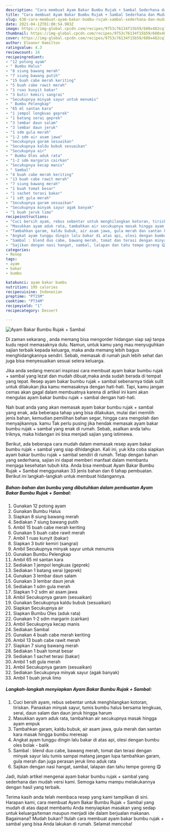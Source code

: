 ```yaml
---
description: "Cara membuat Ayam Bakar Bumbu Rujak + Sambal Sederhana dan Mudah Dibuat"
title: "Cara membuat Ayam Bakar Bumbu Rujak + Sambal Sederhana dan Mudah Dibuat"
slug: 638-cara-membuat-ayam-bakar-bumbu-rujak-sambal-sederhana-dan-mudah-dibuat
date: 2021-04-12T01:00:54.903Z
image: https://img-global.cpcdn.com/recipes/9753c76134f15b59/680x482cq70/ayam-bakar-bumbu-rujak-sambal-foto-resep-utama.jpg
thumbnail: https://img-global.cpcdn.com/recipes/9753c76134f15b59/680x482cq70/ayam-bakar-bumbu-rujak-sambal-foto-resep-utama.jpg
cover: https://img-global.cpcdn.com/recipes/9753c76134f15b59/680x482cq70/ayam-bakar-bumbu-rujak-sambal-foto-resep-utama.jpg
author: Eleanor Hamilton
ratingvalue: 4.3
reviewcount: 14
recipeingredient:
- "12 potong ayam"
- " Bumbu Halus"
- "8 siung bawang merah"
- "7 siung bawang putih"
- "15 buah cabe merah keriting"
- "5 buah cabe rawit merah"
- "1 ruas kunyit bakar"
- "3 butir kemiri sangrai"
- "Secukupnya minyak sayur untuk menumis"
- " Bumbu Pelengkap"
- "65 ml santan kara"
- "1 jempol lengkuas geprek"
- "1 batang serai geprek"
- "3 lembar daun salam"
- "3 lembar daun jeruk"
- "1 sdm gula merah"
- "1-2 sdm air asam jawa"
- "Secukupnya garam sesuaikan"
- "Secukupnya kaldu bubuk sesuaikan"
- "Secukupnya air"
- " Bumbu Oles aduk rata"
- "1-2 sdm margarin cairkan"
- "Secukupnya kecap manis"
- " Sambal"
- "4 buah cabe merah keriting"
- "13 buah cabe rawit merah"
- "7 siung bawang merah"
- "1 buah tomat besar"
- "1 sachet terasi bakar"
- "1 sdt gula merah"
- "Secukupnya garam sesuaikan"
- "Secukupnya minyak sayur agak banyak"
- "1 buah jeruk limo"
recipeinstructions:
- "Cuci bersih ayam, rebus sebentar untuk menghilangkan kotoran, tiriskan. Panaskan minyak sayur, tumis bumbu halus bersama lengkuas, serai, daun salam dan daun jeruk hingga harum"
- "Masukkan ayam aduk rata, tambahkan air secukupnya masak hingga ayam empuk"
- "Tambahkan garam, kaldu bubuk, air asam jawa, gula merah dan santan kara masak hingga bumbu meresap"
- "Angkat ayam tunggu dingin lalu bakar di atas api, olesi dengan bumbu oles bolak - balik"
- "Sambal : blend duo cabe, bawang merah, tomat dan terasi dengan minyak sayur lalu tumis sampai matang jangan lupa tambahkan garam, gula merah dan juga perasan jeruk limo aduk rata"
- "Sajikan dengan nasi hangat, sambal, lalapan dan tahu tempe goreng 😋"
categories:
- Resep
tags:
- ayam
- bakar
- bumbu

katakunci: ayam bakar bumbu 
nutrition: 195 calories
recipecuisine: Indonesian
preptime: "PT15M"
cooktime: "PT34M"
recipeyield: "1"
recipecategory: Dessert

---
```



![Ayam Bakar Bumbu Rujak + Sambal](https://img-global.cpcdn.com/recipes/9753c76134f15b59/680x482cq70/ayam-bakar-bumbu-rujak-sambal-foto-resep-utama.jpg)

Di zaman  sekarang , anda memang bisa mengorder hidangan siap saji tanpa kudu repot memasaknya dulu. Namun, untuk kamu yang mau menyuguhkan sajian terbaik kepada keluarga, maka anda memang lebih bagus menghidangkannya sendiri. Sebab, memasak di rumah jauh lebih sehat dan juga bisa menyesuaikan sesuai selera keluarga.

Jika anda sedang mencari inspirasi cara membuat ayam bakar bumbu rujak + sambal yang lezat dan mudah dibuat,maka anda sudah berada di tempat yang tepat. Resep ayam bakar bumbu rujak + sambal  sebenarnya tidak sulit untuk dilakukan jika kamu memasaknya dengan hati-hati. Tapi, kamu jangan cemas akan gagal dalam membuatnya 
karena di artikel ini kami akan mengulas ayam bakar bumbu rujak + sambal dengan hati-hati.  



Nah buat anda yang akan memasak ayam bakar bumbu rujak + sambal yang enak, ada beberapa tahap yang bisa dilakukan, mulai dari memilih jenis bahan, kemudian pemilihan bahan segar, hingga cara mengolah dan menyajikannya. kamu Tak perlu pusing jika hendak memasak ayam bakar bumbu rujak + sambal yang enak di rumah. Sebab, asalkan anda  tahu triknya, maka hidangan ini bisa menjadi sajian yang istimewa.

Berikut, ada beberapa cara mudah dalam memasak resep ayam bakar bumbu rujak + sambal yang siap dihidangkan. Kali ini, yuk kita coba siapkan ayam bakar bumbu rujak + sambal sendiri di rumah. Tetap dengan bahan yang sederhana, sajian ini dapat memberi manfaat dalam membantu menjaga kesehatan tubuh kita. Anda bisa membuat Ayam Bakar Bumbu Rujak + Sambal menggunakan 33 jenis bahan dan 6 tahap pembuatan. Berikut ini langkah-langkah untuk membuat hidangannya.

<!--inarticleads1-->

##### Bahan-bahan dan bumbu yang dibutuhkan dalam pembuatan Ayam Bakar Bumbu Rujak + Sambal:

1. Gunakan 12 potong ayam
1. Gunakan  Bumbu Halus
1. Siapkan 8 siung bawang merah
1. Sediakan 7 siung bawang putih
1. Ambil 15 buah cabe merah keriting
1. Gunakan 5 buah cabe rawit merah
1. Ambil 1 ruas kunyit (bakar)
1. Siapkan 3 butir kemiri (sangrai)
1. Ambil Secukupnya minyak sayur untuk menumis
1. Gunakan  Bumbu Pelengkap
1. Ambil 65 ml santan kara
1. Sediakan 1 jempol lengkuas (geprek)
1. Sediakan 1 batang serai (geprek)
1. Gunakan 3 lembar daun salam
1. Gunakan 3 lembar daun jeruk
1. Sediakan 1 sdm gula merah
1. Siapkan 1-2 sdm air asam jawa
1. Ambil Secukupnya garam (sesuaikan)
1. Gunakan Secukupnya kaldu bubuk (sesuaikan)
1. Siapkan Secukupnya air
1. Siapkan  Bumbu Oles (aduk rata)
1. Gunakan 1-2 sdm margarin (cairkan)
1. Ambil Secukupnya kecap manis
1. Sediakan  Sambal
1. Gunakan 4 buah cabe merah keriting
1. Ambil 13 buah cabe rawit merah
1. Siapkan 7 siung bawang merah
1. Sediakan 1 buah tomat besar
1. Sediakan 1 sachet terasi (bakar)
1. Ambil 1 sdt gula merah
1. Ambil Secukupnya garam (sesuaikan)
1. Sediakan Secukupnya minyak sayur (agak banyak)
1. Ambil 1 buah jeruk limo




<!--inarticleads2-->

##### Langkah-langkah menyiapkan Ayam Bakar Bumbu Rujak + Sambal:

1. Cuci bersih ayam, rebus sebentar untuk menghilangkan kotoran, tiriskan. Panaskan minyak sayur, tumis bumbu halus bersama lengkuas, serai, daun salam dan daun jeruk hingga harum
1. Masukkan ayam aduk rata, tambahkan air secukupnya masak hingga ayam empuk
1. Tambahkan garam, kaldu bubuk, air asam jawa, gula merah dan santan kara masak hingga bumbu meresap
1. Angkat ayam tunggu dingin lalu bakar di atas api, olesi dengan bumbu oles bolak - balik
1. Sambal : blend duo cabe, bawang merah, tomat dan terasi dengan minyak sayur lalu tumis sampai matang jangan lupa tambahkan garam, gula merah dan juga perasan jeruk limo aduk rata
1. Sajikan dengan nasi hangat, sambal, lalapan dan tahu tempe goreng 😋




Jadi, itulah artikel mengenai  ayam bakar bumbu rujak + sambal  yang sederhana dan mudah versi kami. Semoga kamu mampu melakukannya dengan hasil yang terbaik. 

Terima kasih anda telah membaca resep yang kami tampilkan di sini. Harapan kami, cara membuat  Ayam Bakar Bumbu Rujak + Sambal yang mudah di atas dapat membantu Anda menyiapkan masakan yang sedap untuk keluarga/teman maupun menjadi ide dalam berjualan makanan. Bagaimana? Mudah bukan? Itulah cara membuat ayam bakar bumbu rujak + sambal yang bisa Anda lakukan di rumah. Selamat mencoba!

